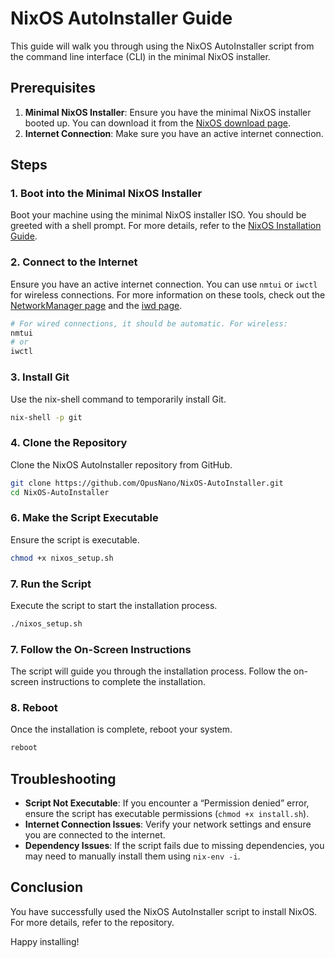# NixOS AutoInstaller Guide

This guide will walk you through using the NixOS AutoInstaller script from the command line interface (CLI) in the minimal NixOS installer.

## Prerequisites

1. **Minimal NixOS Installer**: Ensure you have the minimal NixOS installer booted up. You can download it from the [NixOS download page](https://nixos.org/download/).
2. **Internet Connection**: Make sure you have an active internet connection.

## Steps

### 1. Boot into the Minimal NixOS Installer

Boot your machine using the minimal NixOS installer ISO. You should be greeted with a shell prompt. For more details, refer to the [NixOS Installation Guide](https://nixos.wiki/wiki/NixOS_Installation_Guide).

### 2. Connect to the Internet

Ensure you have an active internet connection. You can use `nmtui` or `iwctl` for wireless connections. For more information on these tools, check out the [NetworkManager page](https://wiki.nixos.org/wiki/NetworkManager) and the [iwd page](https://nixos.wiki/wiki/Iwd).

```sh
# For wired connections, it should be automatic. For wireless:
nmtui
# or
iwctl
```
### 3. Install Git

Use the nix-shell command to temporarily install Git.

```sh
nix-shell -p git
```

### 4. Clone the Repository

Clone the NixOS AutoInstaller repository from GitHub.

```sh
git clone https://github.com/OpusNano/NixOS-AutoInstaller.git
cd NixOS-AutoInstaller
```

### 6. Make the Script Executable

Ensure the script is executable.

```sh
chmod +x nixos_setup.sh
```

### 7. Run the Script

Execute the script to start the installation process.

```sh
./nixos_setup.sh
```

### 7. Follow the On-Screen Instructions

The script will guide you through the installation process. Follow the on-screen instructions to complete the installation.

### 8. Reboot

Once the installation is complete, reboot your system.

```sh
reboot
```

## Troubleshooting

- **Script Not Executable**: If you encounter a “Permission denied” error, ensure the script has executable permissions (`chmod +x install.sh`).
- **Internet Connection Issues**: Verify your network settings and ensure you are connected to the internet.
- **Dependency Issues**: If the script fails due to missing dependencies, you may need to manually install them using `nix-env -i`.

## Conclusion

You have successfully used the NixOS AutoInstaller script to install NixOS. For more details, refer to the repository.

Happy installing!
